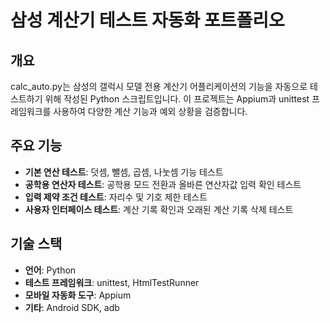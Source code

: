 # 삼성 계산기 테스트 자동화 포트폴리오


  ## 개요
  calc_auto.py는 삼성의 갤럭시 모델 전용 계산기 어플리케이션의 기능을 자동으로 테스트하기 위해 작성된 Python 스크립트입니다. 이 프로젝트는 Appium과 unittest 프레임워크를 사용하여 다양한 계산 기능과 예외 상황을 검증합니다.


  ## 주요 기능
   - **기본 연산 테스트**: 덧셈, 뺄셈, 곱셈, 나눗셈 기능 테스트
   - **공학용 연산자 테스트**: 공학용 모드 전환과 올바른 연산자값 입력 확인 테스트
   - **입력 제약 조건 테스트**: 자리수 및 기호 제한 테스트
   - **사용자 인터페이스 테스트**: 계산 기록 확인과 오래된 계산 기록 삭제 테스트


  ## 기술 스택
   - **언어**: Python
   - **테스트 프레임워크**: unittest, HtmlTestRunner
   - **모바일 자동화 도구**: Appium
   - **기타**: Android SDK, adb